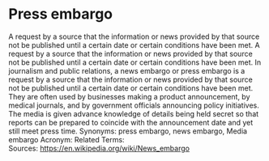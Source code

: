 # Press embargo
A request by a source that the information or news provided by that source not be published until a certain date or certain conditions have been met.
A request by a source that the information or news provided by that source not be published until a certain date or certain conditions have been met. In journalism and public relations, a news embargo or press embargo is a request by a source that the information or news provided by that source not be published until a certain date or certain conditions have been met. They are often used by businesses making a product announcement, by medical journals, and by government officials announcing policy initiatives. The media is given advance knowledge of details being held secret so that reports can be prepared to coincide with the announcement date and yet still meet press time.
Synonyms: press embargo, news embargo, Media embargo
Acronym:
Related Terms:
Sources: https://en.wikipedia.org/wiki/News_embargo
